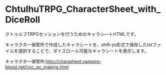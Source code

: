 # ChtulhuTRPG_CharacterSheet_with_DiceRoll
クトゥルフTRPGセッションを行うためのキャラシ―トHTMLです。

キャラクター保管所で作成したキャラシートを、shift-jis形式で保存したtxtファイルを選択することで、ダイスロール可能なキャラシートを表示します。

キャラクター保管所:http://charasheet.vampire-blood.net/coc_pc_making.html
